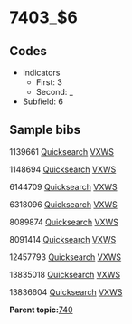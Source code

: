 # 7403\_$6

## Codes

-   Indicators
    -   First: 3
    -   Second: \_
-   Subfield: 6

## Sample bibs

1139661 [Quicksearch](https://search.library.yale.edu/catalog/1139661) [VXWS](http://prodorbis.library.yale.edu:7014/vxws/GetHoldingsService?bibId=1139661)

1148694 [Quicksearch](https://search.library.yale.edu/catalog/1148694) [VXWS](http://prodorbis.library.yale.edu:7014/vxws/GetHoldingsService?bibId=1148694)

6144709 [Quicksearch](https://search.library.yale.edu/catalog/6144709) [VXWS](http://prodorbis.library.yale.edu:7014/vxws/GetHoldingsService?bibId=6144709)

6318096 [Quicksearch](https://search.library.yale.edu/catalog/6318096) [VXWS](http://prodorbis.library.yale.edu:7014/vxws/GetHoldingsService?bibId=6318096)

8089874 [Quicksearch](https://search.library.yale.edu/catalog/8089874) [VXWS](http://prodorbis.library.yale.edu:7014/vxws/GetHoldingsService?bibId=8089874)

8091414 [Quicksearch](https://search.library.yale.edu/catalog/8091414) [VXWS](http://prodorbis.library.yale.edu:7014/vxws/GetHoldingsService?bibId=8091414)

12457793 [Quicksearch](https://search.library.yale.edu/catalog/12457793) [VXWS](http://prodorbis.library.yale.edu:7014/vxws/GetHoldingsService?bibId=12457793)

13835018 [Quicksearch](https://search.library.yale.edu/catalog/13835018) [VXWS](http://prodorbis.library.yale.edu:7014/vxws/GetHoldingsService?bibId=13835018)

13836604 [Quicksearch](https://search.library.yale.edu/catalog/13836604) [VXWS](http://prodorbis.library.yale.edu:7014/vxws/GetHoldingsService?bibId=13836604)

**Parent topic:**[740](../../tags/740/740.md)

